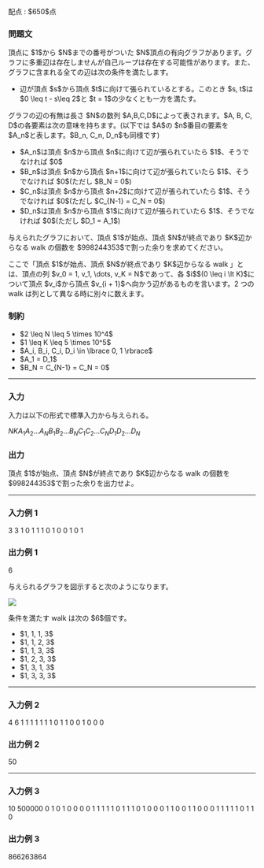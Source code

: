 
<div>

<span>

<span>

<p>
配点 : $650$点
</p>

<div>

<section>

### **問題文**

<p>
頂点に $1$から $N$までの番号がついた $N$頂点の有向グラフがあります。グラフに多重辺は存在しませんが自己ループは存在する可能性があります。また、グラフに含まれる全ての辺は次の条件を満たします。    
</p>

<ul>

<li>
辺が頂点 $s$から頂点 $t$に向けて張られているとする。このとき $s, t$は $0 \leq t - s\leq 2$と $t = 1$の少なくとも一方を満たす。
</li>

</ul>

<p>
グラフの辺の有無は長さ $N$の数列 $A,B,C,D$によって表されます。$A, B, C, D$の各要素は次の意味を持ちます。(以下では $A$の $n$番目の要素を $A_n$と表します。$B_n, C_n, D_n$も同様です)
</p>

<ul>

<li>
$A_n$は頂点 $n$から頂点 $n$に向けて辺が張られていたら $1$、そうでなければ $0$
</li>

<li>
$B_n$は頂点 $n$から頂点 $n+1$に向けて辺が張られていたら $1$、そうでなければ $0$(ただし $B_N = 0$)
</li>

<li>
$C_n$は頂点 $n$から頂点 $n+2$に向けて辺が張られていたら $1$、そうでなければ $0$(ただし $C_{N-1} = C_N = 0$)
</li>

<li>
$D_n$は頂点 $n$から頂点 $1$に向けて辺が張られていたら $1$、そうでなければ $0$(ただし $D_1 = A_1$)
</li>

</ul>

<p>
与えられたグラフにおいて、頂点 $1$が始点、頂点 $N$が終点であり $K$辺からなる walk の個数を $998244353$で割った余りを求めてください。  
</p>

<p>
ここで「頂点 $1$が始点、頂点 $N$が終点であり $K$辺からなる walk 」とは、頂点の列 $v_0 = 1, v_1, \dots, v_K = N$であって、各 $i$$(0 \leq i \lt K)$について頂点 $v_i$から頂点 $v_{i + 1}$へ向かう辺があるものを言います。2 つの walk は列として異なる時に別々に数えます。
</p>

</section>

</div>

<div>

<section>

### **制約**

<ul>

<li>
$2 \leq N \leq 5 \times 10^4$
</li>

<li>
$1 \leq K \leq 5 \times 10^5$
</li>

<li>
$A_i, B_i, C_i, D_i \in \lbrace 0, 1 \rbrace$
</li>

<li>
$A_1 = D_1$
</li>

<li>
$B_N = C_{N-1} = C_N = 0$
</li>

</ul>

</section>

</div>

---

<div>

<div>

<section>

### **入力**

<p>
入力は以下の形式で標準入力から与えられる。
</p>

<div>

$N$$K$$A_1$$A_2$$\dots$$A_N$$B_1$$B_2$$\dots$$B_N$$C_1$$C_2$$\dots$$C_N$$D_1$$D_2$$\dots$$D_N$
</div>

</section>

</div>

<div>

<section>

### **出力**

<p>
頂点 $1$が始点、頂点 $N$が終点であり $K$辺からなる walk の個数を $998244353$で割った余りを出力せよ。
</p>

</section>

</div>

</div>

---

<div>

<section>

### **入力例 1**

<div>

3 3
1 0 1
1 1 0
1 0 0
1 0 1

</div>

</section>

</div>

<div>

<section>

### **出力例 1**

<div>

6

</div>

<p>
与えられるグラフを図示すると次のようになります。
</p>

<p>

<img src="https://img.atcoder.jp/abc317/2106e1b4faaa87d208ed3e3a275cda1b.jpg">

</img>

</p>

<p>
条件を満たす walk は次の $6$個です。
</p>

<ul>

<li>
$1, 1, 1, 3$
</li>

<li>
$1, 1, 2, 3$
</li>

<li>
$1, 1, 3, 3$
</li>

<li>
$1, 2, 3, 3$
</li>

<li>
$1, 3, 1, 3$
</li>

<li>
$1, 3, 3, 3$
</li>

</ul>

</section>

</div>

---

<div>

<section>

### **入力例 2**

<div>

4 6
1 1 1 1
1 1 1 0
1 1 0 0
1 0 0 0

</div>

</section>

</div>

<div>

<section>

### **出力例 2**

<div>

50

</div>

</section>

</div>

---

<div>

<section>

### **入力例 3**

<div>

10 500000
0 1 0 1 0 0 0 0 1 1
1 1 1 0 1 1 1 0 1 0
0 0 1 1 0 0 1 1 0 0
0 1 1 1 1 1 0 1 1 0

</div>

</section>

</div>

<div>

<section>

### **出力例 3**

<div>

866263864

</div>

</section>

</div>

</span>

</span>

</div>
